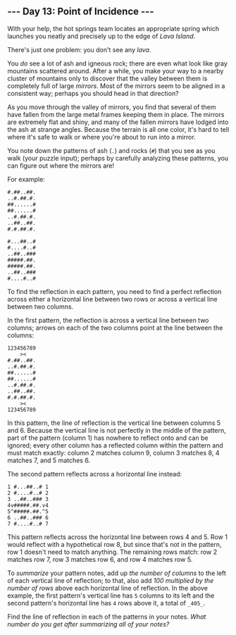 ## \--- Day 13: Point of Incidence ---

With your help, the hot springs team locates an appropriate spring which launches you neatly and precisely up to the
edge of _Lava Island_.

There's just one problem: you don't see any _lava_.

You _do_ see a lot of ash and igneous rock; there are even what look like gray mountains scattered around. After a
while, you make your way to a nearby cluster of mountains only to discover that the valley between them is completely
full of large _mirrors_. Most of the mirrors seem to be aligned in a consistent way; perhaps you should head in that
direction?

As you move through the valley of mirrors, you find that several of them have fallen from the large metal frames keeping
them in place. The mirrors are extremely flat and shiny, and many of the fallen mirrors have lodged into the ash at
strange angles. Because the terrain is all one color, it's hard to tell where it's safe to walk or where you're about to
run into a mirror.

You note down the patterns of ash (`.`) and rocks (`#`) that you see as you walk (your puzzle input); perhaps by
carefully analyzing these patterns, you can figure out where the mirrors are!

For example:

```
#.##..##.
..#.##.#.
##......#
##......#
..#.##.#.
..##..##.
#.#.##.#.

#...##..#
#....#..#
..##..###
#####.##.
#####.##.
..##..###
#....#..#

```

To find the reflection in each pattern, you need to find a perfect reflection across either a horizontal line between
two rows or across a vertical line between two columns.

In the first pattern, the reflection is across a vertical line between two columns; arrows on each of the two columns
point at the line between the columns:

```
123456789
    ><
#.##..##.
..#.##.#.
##......#
##......#
..#.##.#.
..##..##.
#.#.##.#.
    ><
123456789

```

In this pattern, the line of reflection is the vertical line between columns 5 and 6\. Because the vertical line is not
perfectly in the middle of the pattern, part of the pattern (column 1) has nowhere to reflect onto and can be ignored;
every other column has a reflected column within the pattern and must match exactly: column 2 matches column 9, column 3
matches 8, 4 matches 7, and 5 matches 6.

The second pattern reflects across a horizontal line instead:

```
1 #...##..# 1
2 #....#..# 2
3 ..##..### 3
4v#####.##.v4
5^#####.##.^5
6 ..##..### 6
7 #....#..# 7

```

This pattern reflects across the horizontal line between rows 4 and 5\. Row 1 would reflect with a hypothetical row 8,
but since that's not in the pattern, row 1 doesn't need to match anything. The remaining rows match: row 2 matches row
7, row 3 matches row 6, and row 4 matches row 5.

To _summarize_ your pattern notes, add up _the number of columns_ to the left of each vertical line of reflection; to
that, also add _100 multiplied by the number of rows_ above each horizontal line of reflection. In the above example,
the first pattern's vertical line has `5` columns to its left and the second pattern's horizontal line has `4` rows
above it, a total of `_405_`.

Find the line of reflection in each of the patterns in your notes. _What number do you get after summarizing all of your
notes?_
